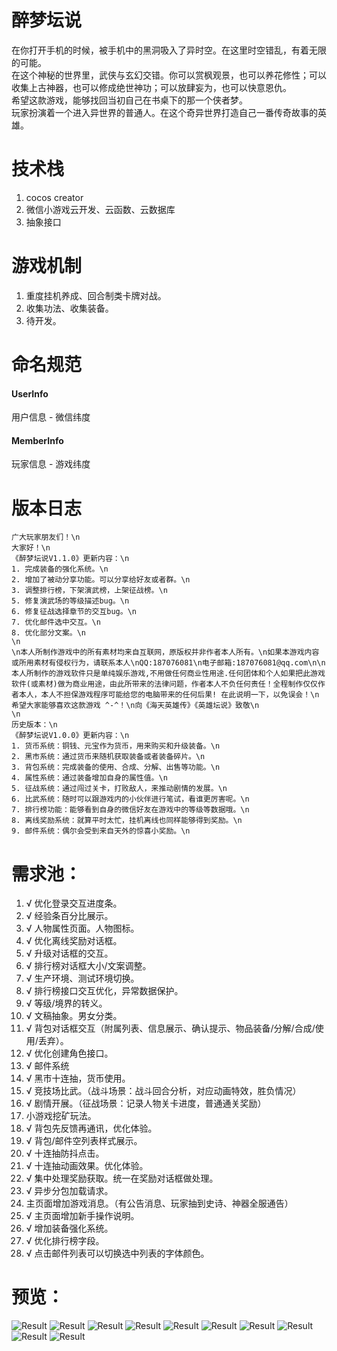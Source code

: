 # 醉梦坛说
在你打开手机的时候，被手机中的黑洞吸入了异时空。在这里时空错乱，有着无限的可能。  
在这个神秘的世界里，武侠与玄幻交错。你可以赏枫观景，也可以养花修性；可以收集上古神器，也可以修成绝世神功；可以放肆妄为，也可以快意恩仇。  
希望这款游戏，能够找回当初自己在书桌下的那一个侠者梦。  
玩家扮演着一个进入异世界的普通人。在这个奇异世界打造自己一番传奇故事的英雄。

# 技术栈
1. cocos creator
2. 微信小游戏云开发、云函数、云数据库
3. 抽象接口

# 游戏机制
1. 重度挂机养成、回合制类卡牌对战。
2. 收集功法、收集装备。
3. 待开发。

# 命名规范
#### UserInfo
用户信息 - 微信纬度
#### MemberInfo
玩家信息 - 游戏纬度

# 版本日志
```
广大玩家朋友们！\n
大家好！\n
《醉梦坛说V1.1.0》更新内容：\n
1. 完成装备的强化系统。\n
2. 增加了被动分享功能。可以分享给好友或者群。\n
3. 调整排行榜，下架演武榜，上架征战榜。\n
5. 修复演武场的等级描述bug。\n
6. 修复征战选择章节的交互bug。\n
7. 优化邮件选中交互。\n
8. 优化部分文案。\n
\n
\n本人所制作游戏中的所有素材均来自互联网，原版权并非作者本人所有。\n如果本游戏内容或所用素材有侵权行为，请联系本人\nQQ:187076081\n电子邮箱:187076081@qq.com\n\n本人所制作的游戏软件只是单纯娱乐游戏,不用做任何商业性用途.任何团体和个人如果把此游戏软件(或素材)做为商业用途，由此所带来的法律问题，作者本人不负任何责任！全程制作仅仅作者本人，本人不担保游戏程序可能给您的电脑带来的任何后果! 在此说明一下，以免误会！\n希望大家能够喜欢这款游戏 ^-^！\n向《海天英雄传》《英雄坛说》致敬\n
\n
历史版本：\n
《醉梦坛说V1.0.0》更新内容：\n
1. 货币系统：铜钱、元宝作为货币，用来购买和升级装备。\n
2. 黑市系统：通过货币来随机获取装备或者装备碎片。\n
3. 背包系统：完成装备的使用、合成、分解、出售等功能。\n
4. 属性系统：通过装备增加自身的属性值。\n
5. 征战系统：通过闯过关卡，打败敌人，来推动剧情的发展。\n
6. 比武系统：随时可以跟游戏内的小伙伴进行笔试，看谁更厉害呢。\n
7. 排行榜功能：能够看到自身的微信好友在游戏中的等级等数据哦。\n
8. 离线奖励系统：就算平时太忙，挂机离线也同样能够得到奖励。\n
9. 邮件系统：偶尔会受到来自天外的惊喜小奖励。\n
```

# 需求池：
1. √ 优化登录交互进度条。
2. √ 经验条百分比展示。
3. √ 人物属性页面。人物图标。 
4. √ 优化离线奖励对话框。 
5. √ 升级对话框的交互。 
5. √ 排行榜对话框大小/文案调整。 
6. √ 生产环境、测试环境切换。
7. √ 排行榜接口交互优化，异常数据保护。 
8. √ 等级/境界的转义。
9. √ 文稿抽象。男女分类。
10. √ 背包对话框交互（附属列表、信息展示、确认提示、物品装备/分解/合成/使用/丢弃）。
11. √ 优化创建角色接口。
12. √ 邮件系统
13. √ 黑市十连抽，货币使用。
14. √ 竞技场比武。（战斗场景：战斗回合分析，对应动画特效，胜负情况）
15. √ 剧情开展。（征战场景：记录人物关卡进度，普通通关奖励）
16. 小游戏挖矿玩法。
17. √ 背包先反馈再通讯，优化体验。
18. √ 背包/邮件空列表样式展示。
19. √ 十连抽防抖点击。
20. √ 十连抽动画效果。优化体验。
21. √ 集中处理奖励获取。统一在奖励对话框做处理。
22. √ 异步分包加载请求。
23. 主页面增加游戏消息。（有公告消息、玩家抽到史诗、神器全服通告）
24. √ 主页面增加新手操作说明。
25. √ 增加装备强化系统。
26. √ 优化排行榜字段。
27. √ 点击邮件列表可以切换选中列表的字体颜色。

# 预览：  
![Result](https://raw.githubusercontent.com/gengjian1203/FreedomLegend/master/readme/result.jpg "Result")
![Result](https://raw.githubusercontent.com/gengjian1203/FreedomLegend/master/readme/result1.png "Result1")
![Result](https://raw.githubusercontent.com/gengjian1203/FreedomLegend/master/readme/result2.png "Result2")
![Result](https://raw.githubusercontent.com/gengjian1203/FreedomLegend/master/readme/result3.png "Result3")
![Result](https://raw.githubusercontent.com/gengjian1203/FreedomLegend/master/readme/result4.png "Result4")
![Result](https://raw.githubusercontent.com/gengjian1203/FreedomLegend/master/readme/result5.png "Result5")
![Result](https://raw.githubusercontent.com/gengjian1203/FreedomLegend/master/readme/result6.png "Result6")
![Result](https://raw.githubusercontent.com/gengjian1203/FreedomLegend/master/readme/result7.png "Result7")
![Result](https://raw.githubusercontent.com/gengjian1203/FreedomLegend/master/readme/result8.png "Result8")
![Result](https://raw.githubusercontent.com/gengjian1203/FreedomLegend/master/readme/result9.png "Result9")